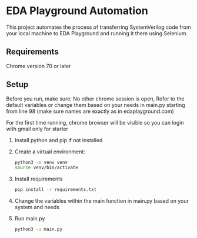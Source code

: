 # EDA Playground Automation

This project automates the process of transferring SystemVerilog code from your local machine to EDA Playground and running it there using Selenium.

## Requirements

Chrome version 70 or later

## Setup

Before you run, make sure:
   No other chrome session is open,
   Refer to the default variables or change them based on your needs in main.py starting from line 98 (make sure names are exactly as in edaplayground.com)

For the first time running, chrome browser will be visible so you can login with gmail only for starter

1. Install python and pip if not installed

2. Create a virtual environment:
   ```sh
   python3 -m venv venv
   source venv/bin/activate

3. Install requirements
   ```sh
   pip install -r requirements.txt

4. Change the variables within the main function in main.py based on your system and needs

5. Run main.py
   ```sh
   python3 -u main.py
